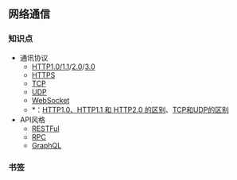 ## 网络通信

### 知识点

- 通讯协议
  - [HTTP1.0/1.1](https://developer.mozilla.org/zh-CN/docs/Web/HTTP/Overview)/[2.0](https://developers.google.com/web/fundamentals/performance/http2?hl=zh-CN)/[3.0](https://blog.cloudflare.com/zh/http-3-from-root-to-tip-zh/)
  - [HTTPS](https://zh.wikipedia.org/wiki/超文本传输安全协议)
  - [TCP](https://zh.wikipedia.org/wiki/传输控制协议)
  - [UDP](https://zh.wikipedia.org/zh-hans/用户数据报协议)
  - [WebSocket](https://developer.mozilla.org/zh-CN/docs/Web/API/WebSocket)
  - *：[HTTP1.0、HTTP1.1 和 HTTP2.0 的区别](https://juejin.im/entry/5981c5df518825359a2b9476)、[TCP和UDP的区别](https://zhuanlan.zhihu.com/p/24860273)
- API风格
  - [RESTFul](https://zh.wikipedia.org/wiki/表现层状态转换)
  - [RPC](https://zh.wikipedia.org/wiki/遠程過程調用)
  - [GraphQL](https://graphql.cn/)

### 书签